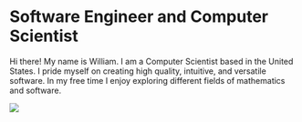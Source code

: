 # Software Engineer and Computer Scientist

Hi there!  My name is William.  I am a Computer Scientist based in the United States.  I pride myself on creating high quality, intuitive, and versatile software.  In my free time I enjoy exploring different fields of mathematics and software.

![](https://github.com/FrewtyPebbles/Python-3D-Projection/blob/main/tests/rotating_space_teapot.gif)